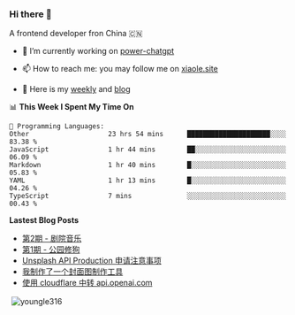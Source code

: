 <h3>Hi there 👋</h3>

A frontend developer fron China 🇨🇳

- 🔭 I’m currently working on [power-chatgpt](https://github.com/youngle316/power-chatgpt)

- 📫 How to reach me: you may follow me on [xiaole.site](https://xiaole.site)

- 📝 Here is my [weekly](https://weekly.xiao.site) and [blog](https://xlog.xiaole.site)

</p>

<!--START_SECTION:waka-->
📊 **This Week I Spent My Time On** 

```text
💬 Programming Languages: 
Other                    23 hrs 54 mins      █████████████████████░░░░   83.38 % 
JavaScript               1 hr 44 mins        ██░░░░░░░░░░░░░░░░░░░░░░░   06.09 % 
Markdown                 1 hr 40 mins        █░░░░░░░░░░░░░░░░░░░░░░░░   05.83 % 
YAML                     1 hr 13 mins        █░░░░░░░░░░░░░░░░░░░░░░░░   04.26 % 
TypeScript               7 mins              ░░░░░░░░░░░░░░░░░░░░░░░░░   00.43 % 
```


<!--END_SECTION:waka-->

**Lastest Blog Posts**
<!-- BLOG-POST-LIST:START -->
- [第2期 - 剧院音乐](https://weekly.xiaole.site/posts/theater-music)
- [第1期 - 公园修狗](https://weekly.xiaole.site/posts/park-puppy)
- [Unsplash API Production 申请注意事项](https://xlog.app/api/redirection?characterId=57214&noteId=40)
- [我制作了一个封面图制作工具](https://xlog.app/api/redirection?characterId=57214&noteId=39)
- [使用 cloudflare 中转 api.openai.com](https://xlog.app/api/redirection?characterId=57214&noteId=30)
<!-- BLOG-POST-LIST:END -->

<p>&nbsp;<img align="center" src="https://github-readme-stats.vercel.app/api?username=youngle316&show_icons=true&locale=en" alt="youngle316" /></p>
